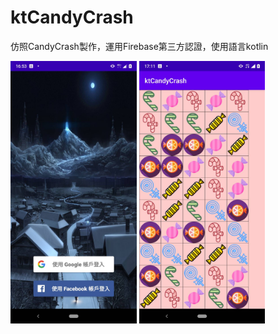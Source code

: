 # ktCandyCrash

仿照CandyCrash製作，運用Firebase第三方認證，使用語言kotlin


<img src="https://github.com/hunter0113/ktCandyCrash/blob/master/kt1.jpg" width="40%" height="40%">

<img src="https://github.com/hunter0113/ktCandyCrash/blob/master/kt2.jpg" width="40%" height="40%">
